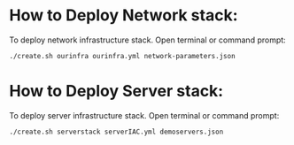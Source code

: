# How to Deploy Network stack:

To deploy network infrastructure stack. Open terminal or command prompt:

 `./create.sh ourinfra ourinfra.yml network-parameters.json`

# How to Deploy Server stack:

To deploy server infrastructure stack. Open terminal or command prompt:

 `./create.sh serverstack serverIAC.yml demoservers.json` 
